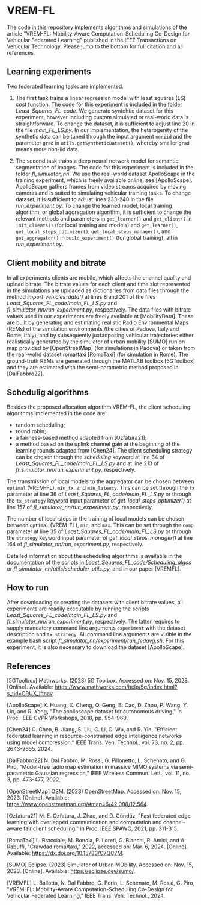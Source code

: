# VREM-FL
The code in this repository implements algorithms and simulations of the article 
"VREM-FL: Mobility-Aware Computation-Scheduling Co-Design for Vehicular Federated Learning"
published in the IEEE Transactions on Vehicular Technology.
Please jump to the bottom for full citation and all references.

## Learning experiments
Two federated learning tasks are implemented.

1. The first task trains a linear regression model with least squares (LS) cost function. 
The code for this experiment is included in the folder _Least_Squares_FL_code_.
We generate syntehtic dataset for this experiment, however including custom simulated or real-world data is straightforward. 
To change the dataset, it is sufficient to adjust line 20 in the file _main_FL_LS.py_. 
In our implementation, the heterogenity of the synthetic data can be tuned through the input argument ``noniid`` and the parameter ``grad`` in ``utils.getSyntheticDataset()``, whereby smaller ``grad`` means more non-iid data.

2. The second task trains a deep neural network model for semantic segmentation of images. 
The code for this experiment is included in the folder _fl_simulator_nn_. 
We use the real-world dataset ApolloScape in the training experiment, which is freely available online, see [ApolloScape].
ApolloScape gathers frames from video streams acquired by moving cameras and is suited to simulating vehicular training tasks.
To change dataset, it is sufficient to adjust lines 233-240 in the file _run_experiment.py_. 
To change the learned model, local training algorithm, or global aggregation algorithm, it is sufficient to change the relevant methods and parameters in ``get_learner()`` and ``get_client()`` in ``init_clients()`` (for local training and models) and ``get_learner()``, ``get_local_steps_optimizer()``, ``get_local_steps_manager()``, and ``get_aggregator()`` in ``build_experiment()`` (for global training), all in _run_experiment.py_.

## Client mobility and bitrate
In all experiments clients are mobile, which affects the channel quality and upload bitrate. 
The bitrate values for each client and time slot represented in the simulations are uploaded as dictionaries from data files through the method _import_vehicles_data()_ at lines 8 and 201 of the files _Least_Squares_FL_code/main_FL_LS.py_ and _fl_simulator_nn/run_experiment.py_, respectively. 
The data files with bitrate values used in our experiments are freely available at [MobilityData]. 
These are built by generating and estimating realistic Radio Environmental Maps (REMs) of the simulation environments (the cities of Padova, Italy and Rome, Italy),
and by subsequently juxtadposing vehicular trajectories either realistically generated by the simulator of urban mobility [SUMO] run on map provided by [OpenStreetMap] (for simulations in Padova) or taken from the real-wolrd dataset roma/taxi [RomaTaxi] (for simulation in Rome). 
The ground-truth REMs are generated through the MATLAB toolbox [5GToolbox] and they are estimated with the semi-parametric method proposed in [DalFabbro22].

## Schedulig algorithms
Besides the proposed allocation algorithm VREM-FL,
the client scheduling algorithms implemented in the code are:
- random scheduling;
- round robin;
- a fairness-based method adapted from [Ozfatura21];
- a method based on the uplink channel gain at the beginning of the learning rounds adapted from [Chen24].
The client scheduling strategy can be chosen through the _scheduling_ keyword at line 34 of _Least_Squares_FL_code/main_FL_LS.py_ and at line 213 of _fl_simulator_nn/run_experiment.py_, respectively.

The transmission of local models to the aggregator can be chosen between ``optimal`` (VREM-FL), ``min_tx``, and ``min_latency``.
This can be set through the ``tx`` parameter at line 36 of _Least_Squares_FL_code/main_FL_LS.py_
or through the ``tx_strategy`` keyword input parameter of _get_local_steps_optimizer()_ at line 157 of _fl_simulator_nn/run_experiment.py_, respectively.

The number of local steps in the training of local models can be chosen between ``optimal`` (VREM-FL), ``min``, and ``max``.
This can be set through the ``comp`` parameter at line 35 of _Least_Squares_FL_code/main_FL_LS.py_
or through the ``strategy`` keyword input parameter of _get_local_steps_manager()_ at line 164 of _fl_simulator_nn/run_experiment.py_, respectively.

Detailed information about the scheduling algorithms is available in the documentation of the scripts in _Least_Squares_FL_code/Scheduling_algos_ or _fl_simulator_nn/utils/scheduler_utils.py_,
and in our paper [VREMFL].

## How to run
After downloading or creating the datasets with client bitrate values,
all experiments are readily executable by running the scripts _Least_Squares_FL_code/main_FL_LS.py_ and _fl_simulator_nn/run_experiment.py_, respectively.
The latter requires to supply mandatory command line arguments ``experiment`` with the dataset description and ``tx_strategy``.
All command line arguments are visible in the example bash script _fl_simulator_nn/experiment/run_fedavg.sh_.
For this experiment, it is also necessary to download the dataset [ApolloScape].

## References
[5GToolbox] Mathworks. (2023) 5G Toolbox. Accessed on: Nov. 15, 2023.
[Online]. Available: https://www.mathworks.com/help/5g/index.html?s_tid=CRUX_lftnav.

[ApolloScape] X. Huang, X. Cheng, Q. Geng, B. Cao, D. Zhou, P. Wang, Y. Lin, and R. Yang, 
"The apolloscape dataset for autonomous driving,"
in Proc. IEEE CVPR Workshops, 2018, pp. 954-960.

[Chen24] C. Chen, B. Jiang, S. Liu, C. Li, C. Wu, and R. Yin, 
"Efficient federated learning in resource-constrained edge intelligence networks using model compression,"
IEEE Trans. Veh. Technol., vol. 73, no. 2, pp. 2643-2655, 2024.

[DalFabbro22] N. Dal Fabbro, M. Rossi, G. Pillonetto, L. Schenato, and G. Piro, 
"Model-free radio map estimation in massive MIMO systems via semi-parametric Gaussian regression,"
IEEE Wireless Commun. Lett., vol. 11, no. 3, pp. 473-477, 2022.

[OpenStreetMap] OSM. (2023) OpenStreetMap. Accessed on: Nov. 15, 2023. 
[Online]. Available: https://www.openstreetmap.org/#map=6/42.088/12.564.

[Ozfatura21] M. E. Ozfatura, J. Zhao, and D. Gündüz, 
"Fast federated edge learning with overlapped communication and computation and channel-aware fair client scheduling,"
in Proc. IEEE SPAWC, 2021, pp. 311-315.

[RomaTaxi] L. Bracciale, M. Bonola, P. Loreti, G. Bianchi, R. Amici, and A. Rabuffi,
"Crawdad roma/taxi,"
2022, accessed on: Mar. 6, 2024.
[Online]. Available: https://dx.doi.org/10.15783/C7QC7M.

[SUMO] Eclipse. (2023) Simulator of Urban MObility. Accessed on: Nov. 15, 2023. 
[Online]. Available: https://eclipse.dev/sumo/.

[VREMFL] L. Ballotta, N. Dal Fabbro, G. Perin, L. Schenato, M. Rossi, G. Piro,
"VREM-FL: Mobility-Aware Computation-Scheduling Co-Design for Vehicular Federated Learning,"
IEEE Trans. Veh. Technol., 2024.